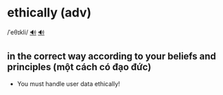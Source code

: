 # ethically (adv)

/ˈeθɪkli/ [🔊](https://www.oxfordlearnersdictionaries.com/media/english/uk_pron/e/eth/ethic/ethically__gb_1.mp3) [🔊](https://www.oxfordlearnersdictionaries.com/media/english/us_pron/e/eth/ethic/ethically__us_1.mp3)

## in the correct way according to your beliefs and principles (một cách có đạo đức)

- You must handle user data ethically!